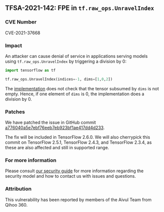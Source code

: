 ## TFSA-2021-142: FPE in `tf.raw_ops.UnravelIndex`

### CVE Number
CVE-2021-37668

### Impact
An attacker can cause denial of service in applications serving models using
`tf.raw_ops.UnravelIndex` by triggering a division by 0:

```python
import tensorflow as tf

tf.raw_ops.UnravelIndex(indices=-1, dims=[1,0,2])
```

The
[implementation](https://github.com/tensorflow/tensorflow/blob/460e000de3a83278fb00b61a16d161b1964f15f4/tensorflow/core/kernels/unravel_index_op.cc#L36)
does not check that the tensor subsumed by `dims` is not empty. Hence, if one
element of `dims` is 0, the implementation does a division by 0.

### Patches
We have patched the issue in GitHub commit
[a776040a5e7ebf76eeb7eb923bf1ae417dd4d233](https://github.com/tensorflow/tensorflow/commit/a776040a5e7ebf76eeb7eb923bf1ae417dd4d233).

The fix will be included in TensorFlow 2.6.0. We will also cherrypick this
commit on TensorFlow 2.5.1, TensorFlow 2.4.3, and TensorFlow 2.3.4, as these are
also affected and still in supported range.

### For more information
Please consult [our security
guide](https://github.com/tensorflow/tensorflow/blob/master/SECURITY.md) for
more information regarding the security model and how to contact us with issues
and questions.

### Attribution
This vulnerability has been reported by members of the Aivul Team from Qihoo
360.
